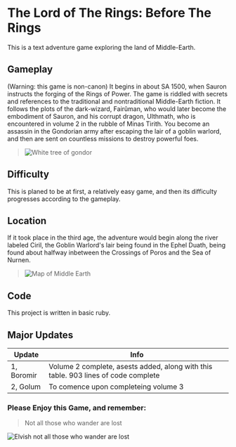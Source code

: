 
# The Lord of The Rings: Before The Rings
This is a text adventure game exploring the land of Middle-Earth. 

## Gameplay
(Warning: this game is non-canon) It begins in about SA 1500, when Sauron instructs the forging of the Rings of Power. The game is riddled with secrets and references to the traditional and nontraditional Middle-Earth fiction. It follows the plots of the dark-wizard, Fairûman, who would later become the embodiment of Sauron, and his corrupt dragon,  Ulthmath, who is encountered in volume 2 in the rubble of Minas Tirith. You become an assassin in the Gondorian army after escaping the lair of a goblin warlord, and then are sent on countless missions to destroy powerful foes.

>![White tree of gondor](http://des-livres-de-magies.fr/wp-content/uploads/2017/11/220px-Blason_Gondor.svg_.png)

## Difficulty
This is planed to be at first, a relatively easy game, and then its difficulty progresses according to the gameplay.

## Location
If it took place in the third age, the adventure would begin along the river labeled Ciril, the Goblin Warlord's lair being found in the Ephel Duath, being found about halfway inbetween the Crossings of Poros and the Sea of Nurnen.

>![Map of Middle Earth](https://i.imgur.com/VNYqEcp.jpg)

## Code
This project is written in basic ruby.

## Major Updates

| Update | Info |
| ------------- | ------------- |
| 1, Boromir | Volume 2 complete, asests added, along with this table. 903 lines of code complete|
| 2, Golum | To comence upon completeing volume 3 |


### Please Enjoy this Game, and remember:
>Not all those who wander are lost

![Elvish not all those who wander are lost](http://i.imgur.com/nItllTU.jpg)

